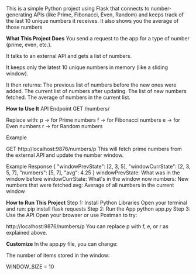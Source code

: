 This is a simple Python project using Flask that connects to number-generating APIs (like Prime, Fibonacci, Even, Random) and keeps track of the last 10 unique numbers it receives. It also shows you the average of those numbers

**What This Project Does**
You send a request to the app for a type of number (prime, even, etc.).

It talks to an external API and gets a list of numbers.

It keeps only the latest 10 unique numbers in memory (like a sliding window).

It then returns:
The previous list of numbers before the new ones were added.
The current list of numbers after updating.
The list of new numbers fetched.
The average of numbers in the current list.


**How to Use It**
API Endpoint
GET /numbers/<numberid>

Replace <numberid> with:
p → for Prime numbers
f → for Fibonacci numbers
e → for Even numbers
r → for Random numbers

Example

GET http://localhost:9876/numbers/p
This will fetch prime numbers from the external API and update the number window.



Example Response
{
  "windowPrevState": [2, 3, 5],
  "windowCurrState": [2, 3, 5, 7],
  "numbers": [5, 7],
  "avg": 4.25
}
windowPrevState: What was in the window before
windowCurrState: What's in the window now
numbers: New numbers that were fetched
avg: Average of all numbers in the current window

**How to Run This Project**
Step 1: Install Python Libraries
Open your terminal and run:
pip install flask requests
Step 2: Run the App
python app.py
Step 3: Use the API
Open your browser or use Postman to try:

http://localhost:9876/numbers/p
You can replace p with f, e, or r as explained above.

**Customize**
In the app.py file, you can change:

The number of items stored in the window:

WINDOW_SIZE = 10
